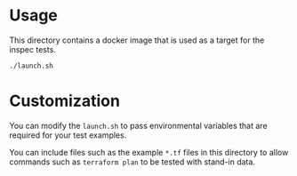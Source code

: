 # Usage

This directory contains a docker image that is used as a target for the inspec tests.

```shell
./launch.sh
```

# Customization

You can modify the `launch.sh` to pass environmental variables that are required for your test examples.

You can include files such as the example `*.tf` files in this directory to allow commands such as `terraform plan` to be tested with stand-in data.



